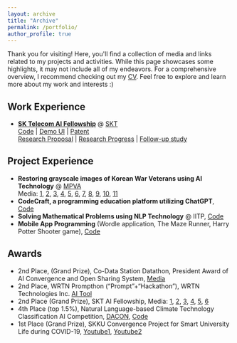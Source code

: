 ```yaml
---
layout: archive
title: "Archive"
permalink: /portfolio/
author_profile: true
---
```


Thank you for visiting! Here, you'll find a collection of media and links related to my projects and activities. While this page showcases some highlights, it may not include all of my endeavors. For a comprehensive overview, I recommend checking out my [CV](https://saebyeolshin.github.io/files/cv.pdf). Feel free to explore and learn more about my work and interests :)

## Work Experience

- **[SK Telecom AI Fellowship](https://www.sktuniv.com/74fb66b5-c7a7-4da2-82b8-3d0519e18e6d)** @ [SKT](https://www.sktelecom.com/index_en.html)
  <br/>[Code](https://github.com/lee-gwang/Image_Colorization_For_Historical_Image) | [Demo UI](https://github.com/SaebyeolShin/Colorization_UI) | [Patent](https://www.sktuniv.com/e424f140-5c9b-4107-9338-66aee18de692)
  <br/>[Research Proposal](https://devocean.sk.com/blog/techBoardDetail.do?ID=164064&boardType=writer) | [Research Progress](https://devocean.sk.com/blog/techBoardDetail.do?ID=164235&boardType=writer) | [Follow-up study](https://devocean.sk.com/blog/techBoardDetail.do?page=&query=&ID=164521&boardType=writer&searchData=icanlgh0016&subIndex=&idList=&pnwriterID=icanlgh0016)

## Project Experience

- **Restoring grayscale images of Korean War Veterans using AI Technology** @ [MPVA](https://www.mpva.go.kr/english/index.do)
  <br/> Media: [1](https://sw.skku.edu/sw/news.do?mode=view&articleNo=150679&article.offset=0&articleLimit=10&srCategoryId1=1579), [2](https://www.mpva.go.kr/mpva/selectBbsNttView.do?key=93&bbsNo=25&nttNo=246933), [3](https://news.nate.com/view/20230214n28318?mid=n0100), [4](https://m.dhnews.co.kr/news/view/1065597831777610), [5](https://news.unn.net/news/articleView.html?idxno=541999), [6](http://www.cfnews.kr/coding/news.aspx/1/1/70967), [7](https://www.onews.tv/news/articleView.html?idxno=154377), [8](https://www.joongang.co.kr/article/25140582#home), [9](http://paxnews.co.kr/news/view.php?idx=32984), [10](https://www.aitimes.kr/news/articleView.html?idxno=27349), [11](https://www.chosun.com/politics/diplomacy-defense/2023/02/13/YVBJ74P4JVALJAY3KGIIQF5ROY/)
- **CodeCraft, a programming education platform utilizing ChatGPT**, [Code](https://github.com/skkuse/2023spring_41class_team9)
- **Solving Mathematical Problems using NLP Technology** @ IITP, [Code](https://github.com/DASH-Lab/KMWPS)
- **Mobile App Programming** (Wordle application, The Maze Runner, Harry Potter Shooter game), [Code](https://github.com/SaebyeolShin/Android_app)

## Awards

- 2nd Place, (Grand Prize), Co-Data Station Datathon, President Award of AI Convergence and Open Sharing System, [Media](https://www.skku.edu/skku/campus/skk_comm/popup_news_en.do?mode=view&articleNo=107465)
- 2nd Place, WRTN Prompthon (“Prompt”+“Hackathon”), WRTN Technologies Inc. [AI Tool](https://wrtn.ai/store/details/648041c16ae3e910acb9e744)
- 2nd Place (Grand Prize), SKT AI Fellowship, Media: [1](https://www.sktuniv.com/c903fbb0-93c6-4d6c-8d96-026af7bca22b), [2](https://www.aitimes.kr/news/articleView.html?idxno=26552), [3](https://biz.chosun.com/it-science/ict/2022/11/18/25ZF4WKSK5HUPNYBRQHM6UKZNU/), [4](http://www.sbr.ai/news/articleView.html?idxno=4084), [5](http://journal.kobeta.com/skt-ai-%ED%8E%A0%EB%A1%9C%EC%9A%B0%EC%8B%ADskt-ai-fellowship-4%EA%B8%B0-%EC%84%B1%EA%B3%B5%EC%A0%81-%EB%A7%88%EB%AC%B4%EB%A6%AC/), [6](https://news.nate.com/view/20221118n05651)
- 4th Place (top 1.5%), Natural Language-based Climate Technology Classification AI Competition, [DACON](https://dacon.io/en/competitions/official/235744/overview/description), [Code](https://github.com/SaebyeolShin/Climate_technology_classification)
- 1st Place (Grand Prize), SKKU Convergence Project for Smart University Life during COVID-19, [Youtube1](https://www.youtube.com/@group-pl5gf), [Youtube2](https://www.youtube.com/watch?v=f7N8iQjvlkM)
